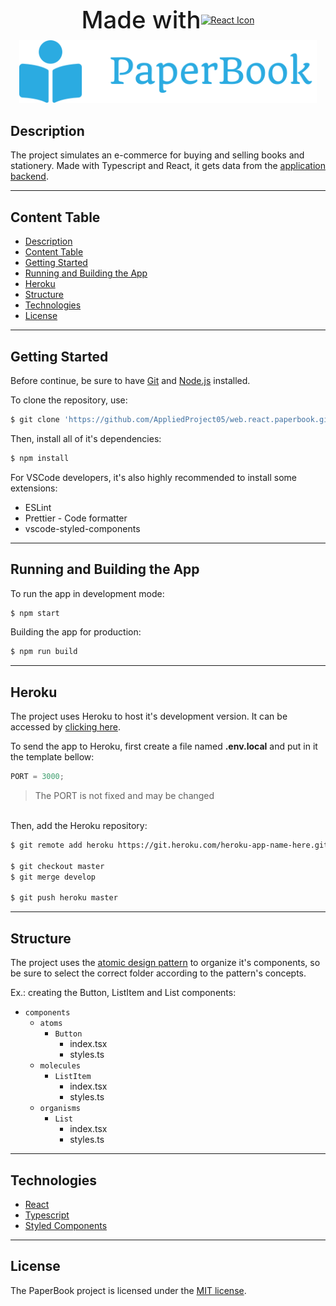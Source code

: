 <div
    align="center"
    style="
        display: flex;
        justify-content: center;
        align-items: center;
    "
>
    <span style="font-size:2.4rem;font-weight:500;">
        Made with
    </span>
    <a href="https://reactjs.org/" target="_blank">
        <img
            alt="React Icon"
            src="https://upload.wikimedia.org/wikipedia/commons/thumb/a/a7/React-icon.svg/1280px-React-icon.svg.png"
            style="max-height: 120px;"
        >
    </a>
</div>

<div align="center" style="margin: 10px 0 30px 0">
    <img
        src="./src/assets/icons/paperbook-logo.svg"
        alt="Paperbook Icon"
        style="height: 100px;"
    >
</div>

## Description

The project simulates an e-commerce for buying and selling books and stationery. Made with Typescript and React, it gets data from the [application backend](https://github.com/AppliedProject05/api.nestjs.paperbook).

<hr>

## Content Table

<!--ts-->

-   [Description](#description)
-   [Content Table](#content-table)
-   [Getting Started](#getting-started)
-   [Running and Building the App](#running-and-building-the-app)
-   [Heroku](#heroku)
-   [Structure](#structure)
-   [Technologies](#technologies)
-   [License](#license)
<!--te-->

<hr>

## Getting Started

Before continue, be sure to have [Git](https://git-scm.com/) and [Node.js](https://nodejs.org/en/) installed.

To clone the repository, use:

```bash
$ git clone 'https://github.com/AppliedProject05/web.react.paperbook.git'
```

Then, install all of it's dependencies:

```bash
$ npm install
```

For VSCode developers, it's also highly recommended to install some extensions:

-   ESLint
-   Prettier - Code formatter
-   vscode-styled-components

<hr>

## Running and Building the App

To run the app in development mode:

```bash
$ npm start
```

Building the app for production:

```bash
$ npm run build
```

<hr>

## Heroku

The project uses Heroku to host it's development version. It can be accessed by [clicking here](http://appliedproject05-paperbook-web.herokuapp.com/).

To send the app to Heroku, first create a file named **.env.local** and put in it the template bellow:

```js
PORT = 3000;
```

> The PORT is not fixed and may be changed

\
Then, add the Heroku repository:

```bash
$ git remote add heroku https://git.heroku.com/heroku-app-name-here.git

$ git checkout master
$ git merge develop

$ git push heroku master
```

<hr>

## Structure

The project uses the [atomic design pattern](https://medium.com/@janelle.wg/atomic-design-pattern-how-to-structure-your-react-application-2bb4d9ca5f97) to organize it's components, so be sure to select the correct folder according to the pattern's concepts.

Ex.: creating the Button, ListItem and List components:

-   `components`
    -   `atoms`
        -   `Button`
            -   index.tsx
            -   styles.ts
    -   `molecules`
        -   `ListItem`
            -   index.tsx
            -   styles.ts
    -   `organisms`
        -   `List`
            -   index.tsx
            -   styles.ts

<hr>

## Technologies

-   [React](https://reactjs.org/)
-   [Typescript](https://www.typescriptlang.org/)
-   [Styled Components](https://styled-components.com/)

<hr>

## License

The PaperBook project is licensed under the [MIT license](https://opensource.org/licenses/MIT).
